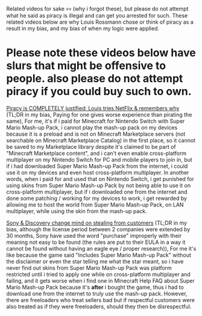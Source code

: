 Related videos for sake 💀💀 (why i forgot these), but please do not attempt what he said as piracy is illegal and can get you arrested for such.
These related videos below are why Louis Rossmann chose or think of piracy as a result in my bias, and my bias of when my logic were applied.

# **Please note these videos below have slurs that might be offensive to people. also please do not attempt piracy if you could buy such to own.**

[Piracy is COMPLETELY justified: Louis tries NetFlix & remembers why](https://www.youtube.com/watch?v=o4GZUCwVRLs) (TL;DR in my bias, Paying for one gives worse experience than pirating the same), For me, it's if i paid for Minecraft for Nintendo Switch with Super Mario Mash-up Pack, i cannot play the mash-up pack on my devices because it is a preload and is not on Minecraft Marketplace servers (not searchable on Minecraft Marketplace Catalog) in the first place, so it cannot be saved to my Marketplace library despite it's claimed to be part of "Minecraft Marketplace content", and i can't even enable cross-platform multiplayer on my Nintendo Switch for PC and mobile players to join in, but if i had downloaded Super Mario Mash-up Pack from the internet, i could use it on my devices and even host cross-platform multiplayer.
In another words, when i paid for and used that on Nintendo Switch, i get punished for using skins from Super Mario Mash-up Pack by not being able to use it on cross-platform multiplayer, but if i downloaded one from the internet and done some patching / working for my devices to work, i get rewarded by allowing me to host the world from Super Mario Mash-up Pack, on LAN multiplayer, while using the skin from the mash-up pack.

[Sony & Discovery change mind on stealing from customers](https://www.youtube.com/watch?v=6bpzyz5kf_A) (TL;DR in my bias, although the license period between 2 companies were extended by 30 months, Sony have used the word "purchase" improperly with their meaning not easy to be found (the rules are put to their EULA in a way it cannot be found without having an eagle eye / proper research)), For me it's like because the game said "Includes Super Mario Mash-up Pack" without the disclaimer or even the star telling me what the star meant, so i have never find out skins from Super Mario Mash-up Pack was platform restricted until i tried to apply one while on cross-platform multiplayer and failing, and it gets worse when i find one in Minecraft Help FAQ about Super Mario Mash-up Pack because it's **after** i bought the game, thus i had to download one from the internet to truly use the mash-up pack. However, there are freeloaders who treat sellers bad but if respectful customers were also treated as if they were freeloaders, should they then be disrespectful.
